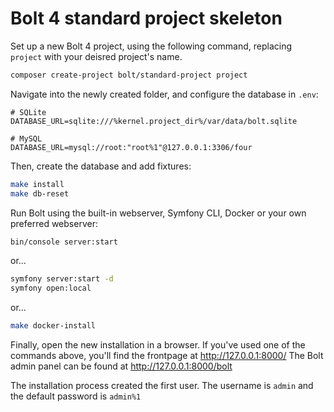 Bolt 4 standard project skeleton
================================

Set up a new Bolt 4 project, using the following command, replacing `project` with your deisred project's name.

```bash
composer create-project bolt/standard-project project
```

Navigate into the newly created folder, and configure the database in `.env`:

```dotenv
# SQLite
DATABASE_URL=sqlite:///%kernel.project_dir%/var/data/bolt.sqlite

# MySQL
DATABASE_URL=mysql://root:"root%1"@127.0.0.1:3306/four
```

Then, create the database and add fixtures:

```bash
make install
make db-reset
```

Run Bolt using the built-in webserver, Symfony CLI, Docker or your own preferred webserver:

```bash
bin/console server:start
```

or…

```bash
symfony server:start -d
symfony open:local
```

or…

```bash
make docker-install
```

Finally, open the new installation in a browser. If you've used one of the
commands above, you'll find the frontpage at http://127.0.0.1:8000/
The Bolt admin panel can be found at http://127.0.0.1:8000/bolt

The installation process created the first user. The username is `admin` and
the default password is `admin%1`
